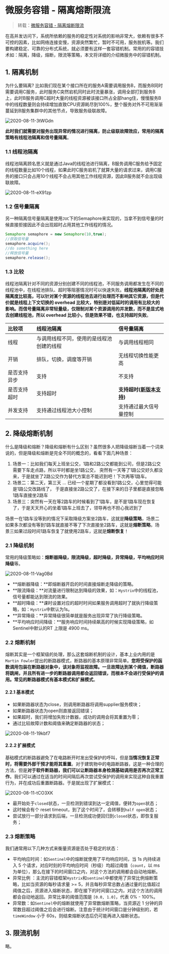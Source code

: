 # 微服务容错 - 隔离熔断限流

> 转载：[微服务容错 - 隔离熔断限流](https://segmentfault.com/a/1190000020791119)

在高并发访问下，系统所依赖的服务的稳定性对系统的影响非常大，依赖有很多不可控的因素，比如网络连接变慢，资源突然繁忙，暂时不可用，服务脱机等。我们要构建稳定、可靠的分布式系统，就必须要有这样一套容错机制。常用的的容错技术如：隔离，降级，熔断，限流等策略，本文将详细的介绍微服务中的容错机制。

## 1. 隔离机制

为什么要隔离? 比如我们现在某个接口所在的服务A需要调用服务B，而服务B同时需要调用C服务，此时服务C突然宕机同时此时流量暴涨，调用全部打到服务B上，此时B服务调用C超时大量的线程资源被该接口所占全部hang住，慢慢服务B中的线程数量则会持续增加直致CPU资源耗尽到100%，整个服务对外不可用渐渐蔓延到B服务集群中的其他节点，导致服务级联故障。

![2020-08-11-3tWGdn](https://image.ldbmcs.com/2020-08-11-3tWGdn.jpg)

**此时我们就需要对服务出现异常的情况进行隔离，防止级联故障效应，常用的隔离策略有线程池隔离和信号量隔离**。

### 1.1 线程池隔离

线程池隔离顾名思义就是通过Java的线程池进行隔离，B服务调用C服务给予固定的线程数量比如10个线程，如果此时C服务宕机了就算大量的请求过来，调用C服务的接口只会占用10个线程不会占用其他工作线程资源，因此B服务就不会出现级联故障。

![2020-08-11-eX91zp](https://image.ldbmcs.com/2020-08-11-eX91zp.jpg)

### 1.2 信号量隔离

另一种隔离信号量隔离是使用`JUC`下的Semaphore来实现的，当拿不到信号量的时候直接拒接因此不会出现超时占用其他工作线程的情况。

```java
Semaphore semaphore = new Semaphore(10,true);
//获取信号量
semaphore.acquire();
//do something here
//释放信号量
semaphore.release();
```

### 1.3 比较

线程池隔离针对不同的资源分别创建不同的线程池，不同服务调用都发生在不同的线程池中，在线程池排队、超时等阻塞情况时可以快速失败。**线程池隔离的好处是隔离度比较高，可以针对某个资源的线程池去进行处理而不影响其它资源，但是代价就是线程上下文切换的 overhead 比较大，特别是对低延时的调用有比较大的影响。而信号量隔离非常轻量级，仅限制对某个资源调用的并发数，而不是显式地去创建线程池，所以 overhead 比较小，但是效果不错，也支持超时失败**。

| 比较项 | 线程池隔离 | 信号量隔离 |
| :--- | :--- | :--- |
| 线程 | 与调用线程不同，使用的是线程池创建的线程 | 与调用线程相同 |
| 开销 | 排队，切换，调度等开销 | 无线程切换性能更高 |
| 是否支持异步 | 支持 | 不支持 |
| 是否支持超时 | 支持超时 | **支持超时\(**[**新版本支持**](https://www.codercto.com/a/77154.html)**\)** |
| 并发支持 | 支持通过线程池大小控制 | 支持通过最大信号量控制 |

## 2. 降级熔断机制

什么是降级和熔断？降级和熔断有什么区别？虽然很多人把降级熔断当着一个词来说的，但是降级和熔断是完全不同的概念的，看看下面几种场景：

1. 场景一：比如我们每天上班坐公交，1路和2路公交都能到公司，但是2路公交需要下车走点路，所以平时都是坐1路公交， 突然有一天等了1路公交好久都没来，于是就坐了2路公交作为替代方案总不能迟到吧！下次再等1路车。
2. 场景二：第二天，第三天 ... 已经一个星期了都没看到1路公交，心里觉得可能是1路公交改路线了， 于是直接坐2路公交了，在接下来的日子里都是直接忽略1路车直接坐2路车
3. 场景三：突然有一天在等2路车的时候看到了1路车，是不是1路车现在恢复了，于是天天开心的坐着1路车上班去了，领导再也不担心我迟到了

场景一在1路车没等到的情况下采取降级方案坐2路车，这就是**降级策略**，场景二如果多次都没有等到1路车就直接不等了下次直接坐2路车，这就是**熔断策略**，场景三如果过段时间1路车恢复了就使用2路车，这就是**熔断恢复**！

### 2.1 降级机制

常用的降级策略如：**熔断器降级，限流降级，超时降级，异常降级，平均响应时间降级**等。

![2020-08-11-Vag0Bd](https://image.ldbmcs.com/2020-08-11-Vag0Bd.jpg)

* **熔断器降级：**即熔断器开启的时间直接熔断走降级的策略。
* **限流降级：**对流量进行限制达到降级的效果，如：`Hystrix`中的线程池，信号量都能达到限流的效果。
* **超时降级：**课时设置对应的超时时间如果服务调用超时了就执行降级策略，如：`Hystrix`中默认为1s。
* **异常降级：**异常降级很简单就是服务出现异常了执行降级策略。
* **平均响应时间降级：**服务响应时间持续飙高的时候实现降级策略，如Sentinel中默认的RT 上限是 4900 ms。

### 2.2 熔断机制

熔断其实是一个框架级的处理，那么这套熔断机制的设计，基本上业内用的是`Martin Fowler`提出的断路器模式，断路器的基本原理非常简单。**您将受保护的函数调用包装在断路器对象中，该对象将监视故障。一旦故障达到某个阈值，断路器将跳闸，并且所有进一步的断路器调用都会返回错误，而根本不会进行受保护的调用。常见的断路器模式有基本模式和扩展模式**。

#### 2.2.1 基本模式

* 如果断路器状态为close，则调用断路器将调用supplier服务模块；
* 如果断路器状态为open则直接返回错误；
* 如果超时，我们将增加失败计数器，成功的调用会将其重置为零；
* 通过比较故障计数和阈值来确定断路器的状态；

![2020-08-11-19kbf7](https://image.ldbmcs.com/2020-08-11-19kbf7.jpg)

#### 2.2.2 扩展模式

基础模式的断路器避免了在电路断开时发出受保护的呼叫，但是**当情况恢复正常时，将需要外部干预才能将其重置**。对于建筑物中的电路断路器，这是一种合理的方法，但是**对于软件断路器，我们可以让断路器本身检测基础调用是否再次正常工作**。我们可以通过在适当的时间间隔后再次尝试受保护的调用来实现这种自我重置行为，并在成功后重置断路器。于是就出现了扩展模式：

![2020-08-11-tCO3XK](https://image.ldbmcs.com/2020-08-11-tCO3XK.jpg)

* 最开始处于`closed`状态，一旦检测到错误到达一定阈值，便转为`open`状态；
* 这时候会有个 reset timeout，到了这个时间了，会转移到`half open`状态；
* 尝试放行一部分请求到后端，一旦检测成功便回归到`closed`状态，即恢复服务；

### 2.3 熔断策略

我们通常用以下几种方式来衡量资源是否处于稳定的状态：

* 平均响应时间：如`Sentinel`中的熔断就使用了平均响应时间，当 1s 内持续进入 5 个请求，对应时刻的平均响应时间（秒级）均超过阈值（`count`，以 ms 为单位），那么在接下的时间窗口之内，对这个方法的调用都会自动地熔断。
* 异常比例 ：主流的容错框架`Hystrix`和`sentinel`中都使用了异常比例熔断策略，比如当资源的每秒请求量 &gt;= 5，并且每秒异常总数占通过量的比值超过阈值之后，资源进入熔断状态，即在接下的时间窗口之内，对这个方法的调用都会自动地返回。异常比率的阈值范围是 `[0.0, 1.0]`，代表 0% - 100%。
* 异常数：如`Sentinel`中的熔断就使用了异常数熔断策略，当资源近 1 分钟的异常数目超过阈值之后会进行熔断。注意由于统计时间窗口是分钟级别的，若 `timeWindow` 小于 60s，则结束熔断状态后仍可能再进入熔断状态。

## 3. 限流机制

略。

